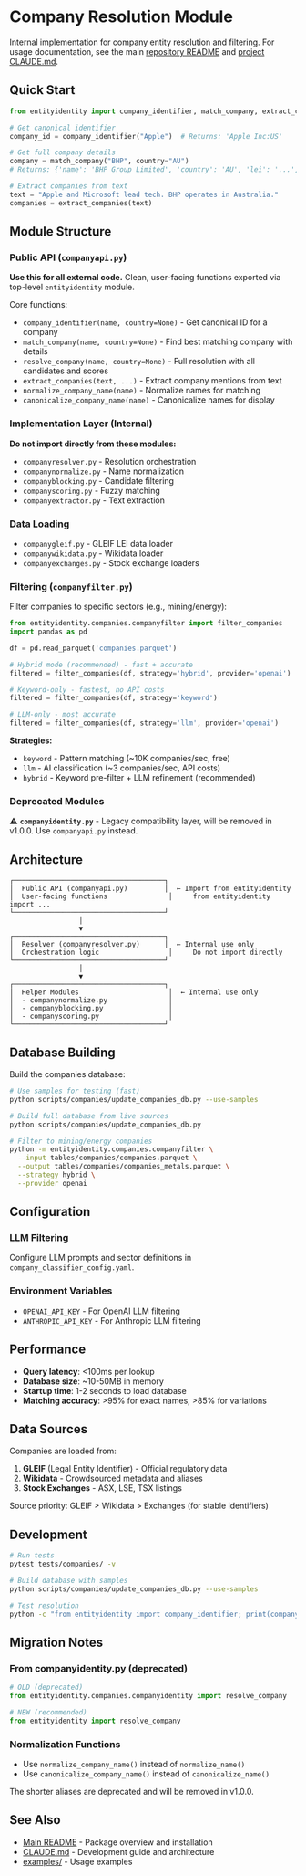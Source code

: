 # Company Resolution Module

Internal implementation for company entity resolution and filtering. For usage documentation, see the main [repository README](../../README.md) and [project CLAUDE.md](../../CLAUDE.md).

## Quick Start

```python
from entityidentity import company_identifier, match_company, extract_companies

# Get canonical identifier
company_id = company_identifier("Apple")  # Returns: 'Apple Inc:US'

# Get full company details
company = match_company("BHP", country="AU")
# Returns: {'name': 'BHP Group Limited', 'country': 'AU', 'lei': '...', ...}

# Extract companies from text
text = "Apple and Microsoft lead tech. BHP operates in Australia."
companies = extract_companies(text)
```

## Module Structure

### Public API (`companyapi.py`)
**Use this for all external code.** Clean, user-facing functions exported via top-level `entityidentity` module.

Core functions:
- `company_identifier(name, country=None)` - Get canonical ID for a company
- `match_company(name, country=None)` - Find best matching company with details
- `resolve_company(name, country=None)` - Full resolution with all candidates and scores
- `extract_companies(text, ...)` - Extract company mentions from text
- `normalize_company_name(name)` - Normalize names for matching
- `canonicalize_company_name(name)` - Canonicalize names for display

### Implementation Layer (Internal)
**Do not import directly from these modules:**
- `companyresolver.py` - Resolution orchestration
- `companynormalize.py` - Name normalization
- `companyblocking.py` - Candidate filtering
- `companyscoring.py` - Fuzzy matching
- `companyextractor.py` - Text extraction

### Data Loading
- `companygleif.py` - GLEIF LEI data loader
- `companywikidata.py` - Wikidata loader
- `companyexchanges.py` - Stock exchange loaders

### Filtering (`companyfilter.py`)
Filter companies to specific sectors (e.g., mining/energy):

```python
from entityidentity.companies.companyfilter import filter_companies
import pandas as pd

df = pd.read_parquet('companies.parquet')

# Hybrid mode (recommended) - fast + accurate
filtered = filter_companies(df, strategy='hybrid', provider='openai')

# Keyword-only - fastest, no API costs
filtered = filter_companies(df, strategy='keyword')

# LLM-only - most accurate
filtered = filter_companies(df, strategy='llm', provider='openai')
```

**Strategies:**
- `keyword` - Pattern matching (~10K companies/sec, free)
- `llm` - AI classification (~3 companies/sec, API costs)
- `hybrid` - Keyword pre-filter + LLM refinement (recommended)

### Deprecated Modules

⚠️ **`companyidentity.py`** - Legacy compatibility layer, will be removed in v1.0.0. Use `companyapi.py` instead.

## Architecture

```
┌─────────────────────────────────────┐
│  Public API (companyapi.py)         │  ← Import from entityidentity
│  User-facing functions               │     from entityidentity import ...
└─────────────────────────────────────┘
                 │
                 ▼
┌─────────────────────────────────────┐
│  Resolver (companyresolver.py)      │  ← Internal use only
│  Orchestration logic                 │     Do not import directly
└─────────────────────────────────────┘
                 │
                 ▼
┌─────────────────────────────────────┐
│  Helper Modules                      │  ← Internal use only
│  - companynormalize.py               │
│  - companyblocking.py                │
│  - companyscoring.py                 │
└─────────────────────────────────────┘
```

## Database Building

Build the companies database:

```bash
# Use samples for testing (fast)
python scripts/companies/update_companies_db.py --use-samples

# Build full database from live sources
python scripts/companies/update_companies_db.py

# Filter to mining/energy companies
python -m entityidentity.companies.companyfilter \
  --input tables/companies/companies.parquet \
  --output tables/companies/companies_metals.parquet \
  --strategy hybrid \
  --provider openai
```

## Configuration

### LLM Filtering
Configure LLM prompts and sector definitions in `company_classifier_config.yaml`.

### Environment Variables
- `OPENAI_API_KEY` - For OpenAI LLM filtering
- `ANTHROPIC_API_KEY` - For Anthropic LLM filtering

## Performance

- **Query latency**: <100ms per lookup
- **Database size**: ~10-50MB in memory
- **Startup time**: 1-2 seconds to load database
- **Matching accuracy**: >95% for exact names, >85% for variations

## Data Sources

Companies are loaded from:
1. **GLEIF** (Legal Entity Identifier) - Official regulatory data
2. **Wikidata** - Crowdsourced metadata and aliases
3. **Stock Exchanges** - ASX, LSE, TSX listings

Source priority: GLEIF > Wikidata > Exchanges (for stable identifiers)

## Development

```bash
# Run tests
pytest tests/companies/ -v

# Build database with samples
python scripts/companies/update_companies_db.py --use-samples

# Test resolution
python -c "from entityidentity import company_identifier; print(company_identifier('Apple'))"
```

## Migration Notes

### From companyidentity.py (deprecated)
```python
# OLD (deprecated)
from entityidentity.companies.companyidentity import resolve_company

# NEW (recommended)
from entityidentity import resolve_company
```

### Normalization Functions
- Use `normalize_company_name()` instead of `normalize_name()`
- Use `canonicalize_company_name()` instead of `canonicalize_name()`

The shorter aliases are deprecated and will be removed in v1.0.0.

## See Also

- [Main README](../../README.md) - Package overview and installation
- [CLAUDE.md](../../CLAUDE.md) - Development guide and architecture
- [examples/](../../examples/) - Usage examples
